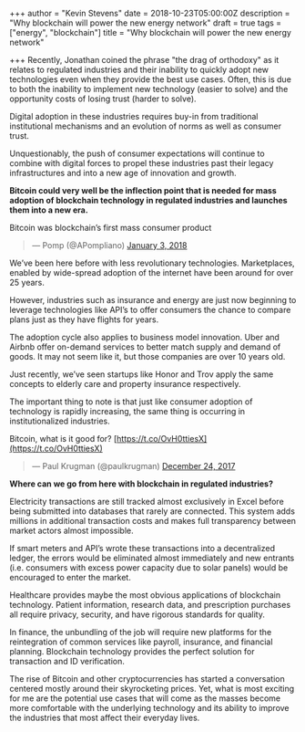 +++
author = "Kevin Stevens"
date = 2018-10-23T05:00:00Z
description = "Why blockchain will power the new energy network"
draft = true
tags = ["energy", "blockchain"]
title = "Why blockchain will power the new energy network"

+++
Recently, Jonathan coined the phrase "the drag of orthodoxy" as it relates to regulated industries and their inability to quickly adopt new technologies even when they provide the best use cases. Often, this is due to both the inability to implement new technology (easier to solve) and the opportunity costs of losing trust (harder to solve).

Digital adoption in these industries requires buy-in from traditional institutional mechanisms and an evolution of norms as well as consumer trust.

Unquestionably, the push of consumer expectations will continue to combine with digital forces to propel these industries past their legacy infrastructures and into a new age of innovation and growth.

**Bitcoin could very well be the inflection point that is needed for mass adoption of blockchain technology in regulated industries and launches them into a new era.**

Bitcoin was blockchain’s first mass consumer product

> — Pomp (@APompliano) [January 3, 2018](https://twitter.com/APompliano/status/948406443421720579?ref_src=twsrc%5Etfw)

We’ve been here before with less revolutionary technologies. Marketplaces, enabled by wide-spread adoption of the internet have been around for over 25 years.

However, industries such as insurance and energy are just now beginning to leverage technologies like API’s to offer consumers the chance to compare plans just as they have flights for years.

The adoption cycle also applies to business model innovation. Uber and Airbnb offer on-demand services to better match supply and demand of goods. It may not seem like it, but those companies are over 10 years old.

Just recently, we’ve seen startups like Honor and Trov apply the same concepts to elderly care and property insurance respectively.

The important thing to note is that just like consumer adoption of technology is rapidly increasing, the same thing is occurring in institutionalized industries.

Bitcoin, what is it good for? [https://t.co/OvH0ttiesX](https://t.co/OvH0ttiesX)

> — Paul Krugman (@paulkrugman) [December 24, 2017](https://twitter.com/paulkrugman/status/944951585246990338?ref_src=twsrc%5Etfw)

**Where can we go from here with blockchain in regulated industries?**

Electricity transactions are still tracked almost exclusively in Excel before being submitted into databases that rarely are connected. This system adds millions in additional transaction costs and makes full transparency between market actors almost impossible.

If smart meters and API’s wrote these transactions into a decentralized ledger, the errors would be eliminated almost immediately and new entrants (i.e. consumers with excess power capacity due to solar panels) would be encouraged to enter the market.

Healthcare provides maybe the most obvious applications of blockchain technology. Patient information, research data, and prescription purchases all require privacy, security, and have rigorous standards for quality.

In finance, the unbundling of the job will require new platforms for the reintegration of common services like payroll, insurance, and financial planning. Blockchain technology provides the perfect solution for transaction and ID verification.

The rise of Bitcoin and other cryptocurrencies has started a conversation centered mostly around their skyrocketing prices. Yet, what is most exciting for me are the potential use cases that will come as the masses become more comfortable with the underlying technology and its ability to improve the industries that most affect their everyday lives.
